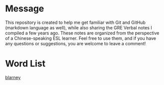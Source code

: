 # Message 
This repository is created to help me get familiar with Git and GitHub (markdown language as well), while also sharing the GRE Verbal notes I compiled a few years ago. These notes are organized from the perspective of a Chinese-speaking ESL learner. Feel free to use them, and if you have any questions or suggestions, you are welcome to leave a comment! 

# Word List
[blarney](https://github.com/chousheep/gre/edit/main/blarney.md)
